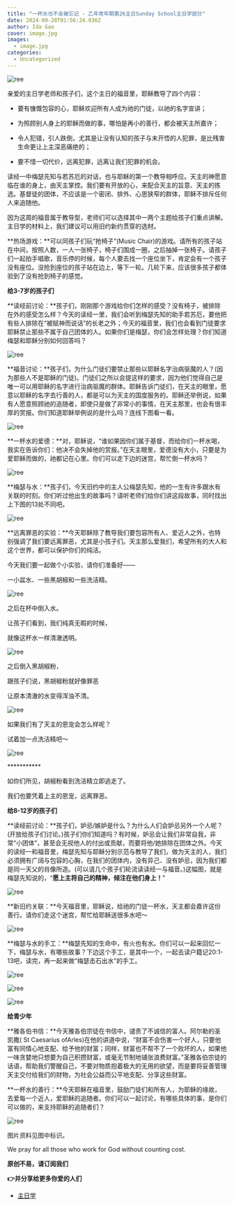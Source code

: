 ```yaml
---
title: "一杯水也不会被忘记 - 乙年常年期第26主日Sunday School主日学部分"
date: 2024-09-28T01:56:24.036Z
author: Ida Gao
cover: image.jpg
images:
  - image.jpg
categories:
  - Uncategorized
---
```


  

<!--more-->

![ree](https://static.wixstatic.com/media/ec8b63_5b73f328b76840de88937326f9f4537c~mv2.jpg)

  

亲爱的主日学老师和孩子们，这个主日的福音里，耶稣教导了四个内容：

*   要有慷慨包容的心，耶稣欢迎所有人成为祂的门徒，以祂的名字宣讲；
    
*   为照顾别人身上的耶稣而做的事，哪怕是再小的善行，都会被天主所嘉许；
    
*   令人犯错，引人跌倒，尤其是让没有认知的孩子与未开悟的人犯罪，是比残害生命更让上主深恶痛绝的；
    
*   要不惜一切代价，远离犯罪，远离让我们犯罪的机会。
    

  

读经一中梅瑟先知与若苏厄的对话，也与耶稣的第一个教导相呼应。天主的神愿意临在谁的身上，由天主掌控。我们要有开放的心，来配合天主的旨意、天主的拣选。基督徒的团体，不应该是一个密闭、排外、心思狭窄的群体，耶稣不排斥任何人来追随他。

  

因为这周的福音属于教导型，老师们可以选择其中一两个主题给孩子们重点讲解。主日学的材料上，我们建议可以用旧约新约贯穿的选材。

  

**热场游戏：**可以同孩子们玩“抢椅子”(Music Chair)的游戏。请所有的孩子站在中间，按照人数，一人一张椅子，椅子们围成一圈，之后抽掉一张椅子。请孩子们一起拍手唱歌，音乐停的时候，每个人要去找一个座位坐下，肯定会有一个孩子没有座位。没抢到座位的孩子站在边上，等下一轮。几轮下来，应该很多孩子都体验到了没有抢到椅子的感觉。

  

**给3-7岁的孩子们**

  

**读经前讨论：**孩子们，刚刚那个游戏给你们怎样的感受？没有椅子，被排除在外的感受怎么样？今天的读经一里，我们会听到梅瑟先知的助手若苏厄，要他把有些人排除在“被赋神而说话”的长老之外；今天的福音里，我们也会看到门徒要求耶稣禁止那些不属于自己团体的人。如果你们是梅瑟，你们会怎样处理？你们知道梅瑟和耶稣分别如何回答吗？

  

  

![ree](https://static.wixstatic.com/media/ec8b63_b9a284999d3e4bed9d8403e17c163657~mv2.jpg)

**福音讨论：**孩子们，为什么门徒们要禁止那些以耶稣名字治病驱魔的人？(因为那些人不是耶稣的门徒)。门徒们之所以会提这样的要求，因为他们觉得自己是唯一可以用耶稣的名字进行治病驱魔的群体。耶稣告诉门徒们，在天主的眼里，愿意以耶稣的名字去行善的人，都是可以为天主的国度服务的。耶稣还举例说，如果有人愿意照顾祂的追随者，即使只是做了非常小的事情，在天主那里，也会有很丰厚的赏报。你们知道耶稣举例说的是什么吗？连线下图看一看。

![ree](https://static.wixstatic.com/media/ec8b63_1ebbb2f7824c4124be4075d66b029a4b~mv2.jpg)

**一杯水的爱德：**对，耶稣说，“谁如果因你们属于基督，而给你们一杯水喝，我实在告诉你们：他决不会失掉他的赏报。”在天主眼里，爱德没有大小，只要是为爱耶稣而做的，祂都记在心里。你们可以走下边的迷宫，帮忙倒一杯水吗？

![ree](https://static.wixstatic.com/media/ec8b63_c0d677659ad7431284ea57b110ef93e7~mv2.jpg)

**梅瑟与水：**孩子们，今天旧约中的主人公梅瑟先知，他的一生有许多跟水有关联的时刻。你们听过他出生的故事吗？请听老师们给你们讲这段故事，同时找出上下图的13处不同吧。

![ree](https://static.wixstatic.com/media/ec8b63_a0b4e22a9ec74c768d09a8c619d781d6~mv2.jpg)

**远离罪恶的实验：**今天耶稣除了教导我们要包容所有人、爱近人之外，也特别强调了我们要远离罪恶，尤其是小孩子们。天主那么爱我们，希望所有的大人和这个世界，都可以保护你们的纯洁。

  

今天我们要一起做个小实验，请你们准备好——

一小盆水、一些黑胡椒和一些洗洁精。

![ree](https://static.wixstatic.com/media/ec8b63_df3012f0dc834d6a9a2e39066d68045e~mv2.jpg)

之后在杯中倒入水。

让孩子们看到，我们纯真无暇的时候，

就像这杯水一样清澈透明。

![ree](https://static.wixstatic.com/media/ec8b63_4a15c37c52ef43c387c2c0725656ad37~mv2.jpg)

之后倒入黑胡椒粉，

跟孩子们说，黑胡椒粉就好像罪恶

让原本清澈的水变得浑浊不清。

![ree](https://static.wixstatic.com/media/ec8b63_d93b57b0dd2046558af1cc9d208cea59~mv2.jpg)

如果我们有了天主的恩宠会怎么样呢？

试着加一点洗洁精吧～

![ree](https://static.wixstatic.com/media/ec8b63_ca9ee4ff8b9041ee89db9a6afc982bc5~mv2.gif/v1/fill/w_55,h_60,al_c,usm_0.66_1.00_0.01,blur_2,pstr/ec8b63_ca9ee4ff8b9041ee89db9a6afc982bc5~mv2.gif)

\*\*\*\*\*\*\*\*\*\*\*

如你们所见，胡椒粉看到洗洁精立即逃走了。

我们也要凭着上主的恩宠，远离罪恶。

  

**给8-12岁的孩子们**

  

**读经前讨论：**孩子们，妒忌/嫉妒是什么？为什么人们会妒忌另外一个人呢？(开放给孩子们讨论。)孩子们你们知道吗？有时候，妒忌会让我们非常自我，非常“小团体”，甚至会无视他人的付出或贡献，而要将他/她排除在团体之外。今天的读经一和福音里，梅瑟先知与耶稣分别示范与教导了我们，做为天主的人，我们必须拥有广阔与包容的心胸，在我们的团体内，没有异己、没有妒忌，因为我们都是同一天父的肖像所造。(可以请几个孩子们轮流读读经一与福音。)这幅图，就是梅瑟先知说的，“**愿上主将自己的精神，倾注在他们身上！**”

![ree](https://static.wixstatic.com/media/ec8b63_830af112b1ef4ec3ae16579ebb2b0c20~mv2.jpg)

**新旧约关联：**今天福音里，耶稣说，给祂的门徒一杯水，天主都会嘉许这份善行。请你们走这个迷宫，帮忙给耶稣送很多水吧～

![ree](https://static.wixstatic.com/media/ec8b63_d925e63e88524364b339d93f78812215~mv2.jpg)

**梅瑟与水的手工：**梅瑟先知的生命中，有火也有水。你们可以一起来回忆一下，梅瑟与水，有哪些故事？下边这个手工，是其中一个，一起去读户籍记20:1-13吧，读完，再一起来做“梅瑟击石出水”的手工。

![ree](https://static.wixstatic.com/media/ec8b63_da329e57ae2a4882a49497f7de8eef87~mv2.jpg)

![ree](https://static.wixstatic.com/media/ec8b63_7cca14300d254141807fb8f435ba7afd~mv2.jpg)

  

![ree](https://static.wixstatic.com/media/ec8b63_10b53afb55a94a66b138aa5dd7c447ff~mv2.jpg)

  

**给青少年**

  

**雅各伯书信：**今天雅各伯宗徒在书信中，谴责了不诚信的富人。阿尔勒的圣凯撒( St Caesarius ofArles)在他的讲道中说，“财富不会伤害一个好人，只要他富有同情心地支配、给予他的财富；同样，财富也不帮不了一个败坏的人，如果他一味贪婪地只想要为自己积攒财富，或毫无节制地铺张浪费财富。”圣雅各伯宗徒的话语，帮助我们警醒自己，不要对物质抱着极大的无用的欲望，而是要将妥善管理天主交付给我们的财物，为社会公益而公平地支配、分享这些财富。

**一杯水的善行：**今天耶稣在福音里，鼓励门徒们和所有人，为耶稣的缘故，去爱每一个近人，爱耶稣的追随者。你们可以一起讨论，有哪些具体的事，是你们可以做的，来支持耶稣的追随者们？

![ree](https://static.wixstatic.com/media/ec8b63_0afadde3d1234b358830fc3ba754ea93~mv2.jpg)

  

  

  

  

图片资料见图中标识。

We pray for all those who work for God without counting cost.

**原创不易，请订阅我们**

**👉并分享给更多你爱的人们**

*   [主日学](https://www.urloveinme.com/首頁/categories/主日学)
